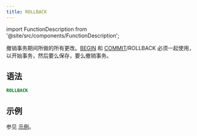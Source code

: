 ```yaml
---
title: ROLLBACK
---
```


import FunctionDescription from '@site/src/components/FunctionDescription';

<FunctionDescription description="引入或更新: v1.2.371"/>

撤销事务期间所做的所有更改。[BEGIN](begin.md) 和 [COMMIT](commit.md)/ROLLBACK 必须一起使用，以开始事务，然后要么保存，要么撤销事务。

## 语法

```sql
ROLLBACK
```

## 示例

参见 [示例](begin.md#examples)。
